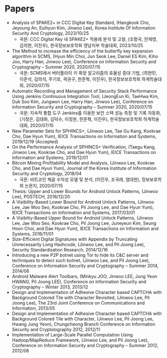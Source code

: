 # Papers

- Analysis of SPAKE2+ in CCC Digital Key Standard, (Hangkook Cho, Jeyoung An, Euihyun Kim, Jinwoo Lee), Korea Institute Of Information Security And Cryptology, 2023/10/25
    - 국문: CCC Digital Key 내 SPAKE2+ 적용례 분석 및 고찰, (조항국, 안제영, 김의현, 이진우), 한국정보보호학회 영남지부 학술대회, 2023/10/25
- The Method to increase the efficiency of the butterfly key expansion algorithm in SCMS, (Hyun Min Choi, Jun Seok Lee, Daniel ES Kim, Kiho Joo, Harry Han, Jinwoo Lee), Conference on Information Security and Cryptography – Summer 2020, 2020/07/15
    - 국문: SCMS에서 버터플라이 키 확장 알고리즘의 효율성 증대 기법, (최현민, 이준석, 김의석, 주기호, 곽권구, 한준혁, 이진우), 한국정보보호학회 하계학술대회, 2020/07/15
- Automatic Recording and Management of Security Stack Performance Using Jenkins Continuous Integration Tool, (JeongEun Ki, TaeHwa Kim, Duk Soo Kim, Jungwon Lee, Harry Han, Jinwoo Lee), Conference on Information Security and Cryptography – Summer 2020, 2020/07/15
    - 국문: 지속적 통합 도구 Jenkins를 이용한 보안 스택 성능 측정 및 기록 자동화, (기정은, 김태화, 김덕수, 이정원, 한준혁, 이진우), 한국정보보호학회 하계학술대회, 2020/07/15
- New Parameter Sets for SPHINCS+, (Jinwoo Lee, Tae Gu Kang, Kookrae Cho, Dae Hyun Yum), IEICE Transactions on Information and Systems, 2019/12/19 (Accepted)
- On the Performance Analysis of SPHINCS+ Verification, (Taegu Kang, Jinwoo Lee, Kookrae Cho, and Dae Hyun Yum), IEICE Transactions on Information and Systems, 2019/12/01
- Bitcoin Mining Profitability Model and Analysis, (Jinwoo Lee, Kookrae Cho, and Dae Hyun Yum), Journal of the Korea Institute of Information Security and Cryptology, 2018/04
    - 국문: 비트코인 채굴 수익성 모델 및 분석, (이진우, 조국래, 염대현), 정보보호학회 논문지, 2020/07/15
- Thesis: Upper and Lower Bounds for Android Unlock Patterns, (Jinwoo Lee), POSTECH, 2016/12/20
- A Visibility-Based Lower Bound for Android Unlock Patterns, (Jinwoo Lee, Jae Woo Seo, Kookrae Cho, Pil Joong Lee, and Dae Hyun Yum), IEICE Transactions on Information and Systems, 2017/03/01
- A Visiblity-Based Upper Bound for Android Unlock Patterns, (Jinwoo Lee, Jae Woo Seo, Kookrae Cho, Pil Joong Lee, Juneyeun Kim, Seung Hoon Choi, and Dae Hyun Yum), IEICE Transactions on Information and Systems, 2016/11/01
- Size-Efficient Digital Signatures with Appendix by Truncating Unnecessarily Long Hashcode, (Jinwoo Lee, and Pil Joong Lee), Security Standardisation Research, 2014/12/16
- Introducing a new P2P botnet using Tor to hide its C&C server and techniques to detect such botnet, (Jinwoo Lee, and Pil Joong Lee), Conference on Information Security and Cryptography – Summer 2014, 2014/06
- Android Malware Alert Toolbars, (Minkyu JOO, Jinwoo LEE, Jung Yeon HWANG, Pil Joong LEE), Conference on Information Security and Cryptography – Winter 2013, 2013/12
- Design and Implementation of Adhesive Character based CAPTCHA with Background Colored Tile with Character Revisited, (Jinwoo Lee, Pil Joong Lee), The 23rd Joint Conference on Communications and Information, 2013/05
- Design and Implementation of Adhesive Character based CAPTCHA with Background Colored Tile with Character, (Jinwoo Lee, Pil Joong Lee, Hwang Jung Yeon), Chungcheong Branch Conference on Information Security and Cryptolography 2012, 2012/11
- Implementation of Large-Scale Parallel Computation Using Hadoop/MapReduce Framework, (Jinwoo Lee, and Pil Joong Lee), Conference on Information Security and Cryptography – Summer 2012, 2012/06
